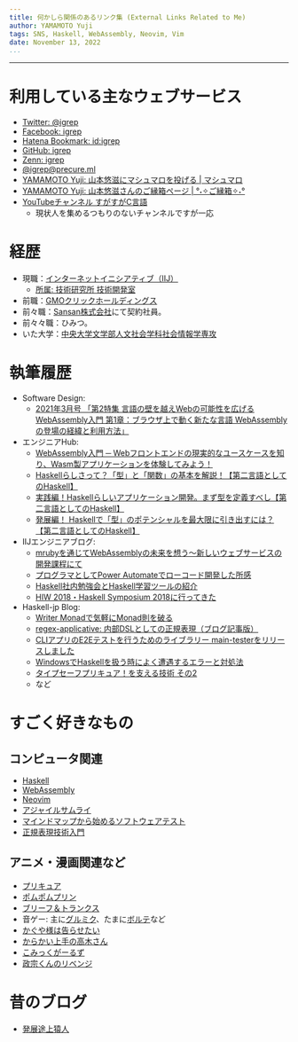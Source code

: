 ```yaml
---
title: 何かしら関係のあるリンク集 (External Links Related to Me)
author: YAMAMOTO Yuji
tags: SNS, Haskell, WebAssembly, Neovim, Vim
date: November 13, 2022
...
```

---

# 利用している主なウェブサービス

- [Twitter: \@igrep](https://twitter.com/igrep)
- [Facebook: igrep](https://www.facebook.com/igrep)
- [Hatena Bookmark: id:igrep](http://b.hatena.ne.jp/igrep/bookmark)
- [GitHub: igrep](https://github.com/igrep)
- [Zenn: igrep](https://zenn.dev/igrep)
- [\@igrep\@precure.ml](https://precure.ml/@igrep)
- [YAMAMOTO Yuji: 山本悠滋にマシュマロを投げる | マシュマロ](https://marshmallow-qa.com/igrep)
- [YAMAMOTO Yuji: 山本悠滋さんのご縁箱ページ | °˖✧ご縁箱✧˖°](https://goenbako.com/igrep)
- [YouTubeチャンネル すがすがC言語](https://www.youtube.com/channel/UCECj2wf_fmxcyiiPn0_pnsA)
    - 現状人を集めるつもりのないチャンネルですが一応

# 経歴

- 現職：[インターネットイニシアティブ（IIJ）](https://www.iij.ad.jp/)
    - [所属: 技術研究所 技術開発室](https://www.iijlab.net/members/yuji-yamamoto.html)
- 前職：[GMOクリックホールディングス](https://www.gmo-click.com/)
- 前々職：[Sansan株式会社](http://www.sansan.com/)にて契約社員。
- 前々々職：ひみつ。
- いた大学：[中央大学文学部人文社会学科社会情報学専攻](http://www.chuo-u.ac.jp/academics/faculties/letters/major/socio_info/)

# 執筆履歴

- Software Design:
    - [2021年3月号 「第2特集 言語の壁を越えWebの可能性を広げる WebAssembly入門 第1章：ブラウザ上で動く新たな言語 WebAssemblyの登場の経緯と利用方法」](https://gihyo.jp/magazine/SD/archive/2021/202103)
- エンジニアHub:
    - [WebAssembly入門 ─ Webフロントエンドの現実的なユースケースを知り、Wasm製アプリケーションを体験してみよう！](https://eh-career.com/engineerhub/entry/2022/07/04/093000)
    - [Haskellらしさって？「型」と「関数」の基本を解説！【第二言語としてのHaskell】](https://employment.en-japan.com/engineerhub/entry/2017/08/25/110000)
    - [実践編！Haskellらしいアプリケーション開発。まず型を定義すべし【第二言語としてのHaskell】](https://employment.en-japan.com/engineerhub/entry/2017/09/11/110000)
    - [発展編！ Haskellで「型」のポテンシャルを最大限に引き出すには？【第二言語としてのHaskell】](https://employment.en-japan.com/engineerhub/entry/2017/10/03/110000)
- IIJエンジニアブログ:
    - [mrubyを通じてWebAssemblyの未来を想う～新しいウェブサービスの開発課程にて](https://eng-blog.iij.ad.jp/archives/10875)
    - [プログラマとしてPower Automateでローコード開発した所感](https://eng-blog.iij.ad.jp/archives/6746)
    - [Haskell社内勉強会とHaskell学習ツールの紹介](https://eng-blog.iij.ad.jp/archives/3467)
    - [HIW 2018・Haskell Symposium 2018に行ってきた](https://eng-blog.iij.ad.jp/archives/2125)
- Haskell-jp Blog:
    - [Writer Monadで気軽にMonad則を破る](https://haskell.jp/blog/posts/2020/break-monad-law-with-writer.html)
    - [regex-applicative: 内部DSLとしての正規表現（ブログ記事版）](https://haskell.jp/blog/posts/2019/regex-applicative.html)
    - [CLIアプリのE2Eテストを行うためのライブラリー main-testerをリリースしました](https://haskell.jp/blog/posts/2018/main-tester.html)
    - [WindowsでHaskellを扱う時によく遭遇するエラーと対処法](https://haskell.jp/blog/posts/2017/windows-gotchas.html)
    - [タイプセーフプリキュア！を支える技術 その2](https://haskell.jp/blog/posts/2017/typesafe-precure2.html)
    - など


# すごく好きなもの

## コンピュータ関連

- [Haskell](http://www.haskell.org/haskellwiki/Haskell)
- [WebAssembly](https://webassembly.org/)
- [Neovim](https://neovim.io/)
- [アジャイルサムライ](https://shop.ohmsha.co.jp/shopdetail/000000001901/)
- [マインドマップから始めるソフトウェアテスト](https://gihyo.jp/book/2019/978-4-297-10506-8)
- [正規表現技術入門](https://gihyo.jp/book/2015/978-4-7741-7270-5)

## アニメ・漫画関連など

- [プリキュア](http://www.toei-anim.co.jp/tv/precure/)
- [ポムポムプリン](http://www.sanrio.co.jp/character/pompompurin/)
- [ブリーフ＆トランクス](http://briefandtrunks.com/)
- 音ゲー: 主に[グルミク](https://d4dj.bushimo.jp/)、たまに[ボルテ](https://p.eagate.573.jp/game/sdvx/vi/)など
- [かぐや様は告らせたい](https://amzn.to/3hWnrbx)
- [からかい上手の高木さん](https://amzn.to/3e4SSzg)
- [こみっくがーるず](https://amzn.to/3AY8AGr)
- [政宗くんのリベンジ](https://amzn.to/3yO5AdL)

# 昔のブログ

- [発展途上猿人](http://blog.livedoor.jp/igrep/)
